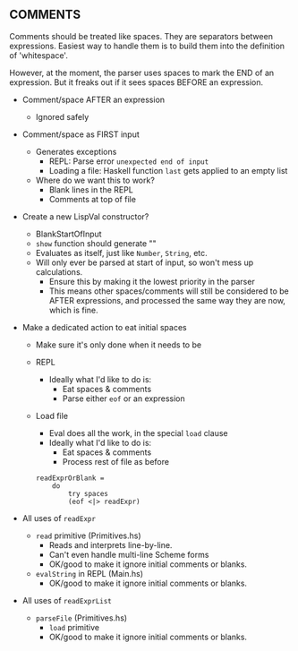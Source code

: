 COMMENTS
--------
Comments should be treated like spaces. They are separators between expressions.
Easiest way to handle them is to build them into the definition of 'whitespace'.


However, at the moment, the parser uses spaces to mark the END of an expression.
But it freaks out if it sees spaces BEFORE an expression.

- Comment/space AFTER an expression
    - Ignored safely

- Comment/space as FIRST input
    - Generates exceptions
        - REPL: Parse error `unexpected end of input`
        - Loading a file: Haskell function `last` gets applied to an empty list
    - Where do we want this to work?
        - Blank lines in the REPL
        - Comments at top of file

- Create a new LispVal constructor?
    - BlankStartOfInput
    - `show` function should generate ""
    - Evaluates as itself, just like `Number`, `String`, etc.
    - Will only ever be parsed at start of input, so won't mess up calculations.
        - Ensure this by making it the lowest priority in the parser
        - This means other spaces/comments will still be considered to be AFTER expressions,
            and processed the same way they are now, which is fine.

- Make a dedicated action to eat initial spaces
    - Make sure it's only done when it needs to be
    - REPL
        - Ideally what I'd like to do is:
            - Eat spaces & comments
            - Parse either `eof` or an expression
    - Load file
        - Eval does all the work, in the special `load` clause
        - Ideally what I'd like to do is:
            - Eat spaces & comments
            - Process rest of file as before

        ```
        readExprOrBlank =
            do
                try spaces
                (eof <|> readExpr)
        ```

- All uses of `readExpr`
    - `read` primitive (Primitives.hs)
        - Reads and interprets line-by-line.
        - Can't even handle multi-line Scheme forms
        - OK/good to make it ignore initial comments or blanks.
    - `evalString` in REPL (Main.hs)
        - OK/good to make it ignore initial comments or blanks.

- All uses of `readExprList`
    - `parseFile` (Primitives.hs)
        - `load` primitive
        - OK/good to make it ignore initial comments or blanks.
